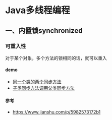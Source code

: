 Java多线程编程
==

## 一、内置锁synchronized

### 可重入性
对于某个对象，多个方法的锁相同的话，就可以重入  

#### demo
- [同一个类的两个同步方法](./demo/HelloSync.java)
- [子类同步方法调用父类同步方法](./demo/LoggingWidget.md)

#### 参考
- https://www.jianshu.com/p/5982573172b1

